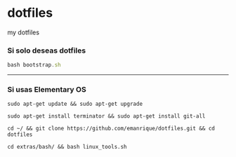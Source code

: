 dotfiles
========

my dotfiles

### Si solo deseas dotfiles

```js
bash bootstrap.sh
```

-------------------------------------------------------

### Si usas Elementary OS

```
sudo apt-get update && sudo apt-get upgrade
```

```
sudo apt-get install terminator && sudo apt-get install git-all
```

```
cd ~/ && git clone https://github.com/emanrique/dotfiles.git && cd dotfiles
```

```
cd extras/bash/ && bash linux_tools.sh 
```

